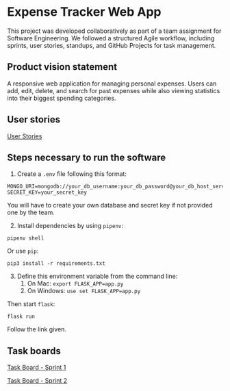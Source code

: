 # Expense Tracker Web App
This project was developed collaboratively as part of a team assignment for Software Engineering. We followed a structured Agile workflow, including sprints, user stories, standups, and GitHub Projects for task management.

## Product vision statement

A responsive web application for managing personal expenses. Users can add, edit, delete, and search for past expenses while also viewing statistics into their biggest spending categories.

## User stories 

[User Stories](https://github.com/software-students-fall2024/2-web-app-now-you-re-unemployed/issues)

## Steps necessary to run the software

1. Create a `.env` file following this format:
```
MONGO_URI=mongodb://your_db_username:your_db_password@your_db_host_server_name:27017
SECRET_KEY=your_secret_key
```
You will have to create your own database and secret key if not provided one by the team.

2. Install dependencies by using `pipenv`:
```
pipenv shell
```
Or use `pip`:
```
pip3 install -r requirements.txt
```

3. Define this environment variable from the command line:
    1. On Mac: `export FLASK_APP=app.py`
    2. On Windows: `use set FLASK_APP=app.py`

Then start `flask`:
```
flask run
```
Follow the link given.

## Task boards

[Task Board - Sprint 1](https://github.com/orgs/software-students-fall2024/projects/42)

[Task Board - Sprint 2](https://github.com/orgs/software-students-fall2024/projects/76)
